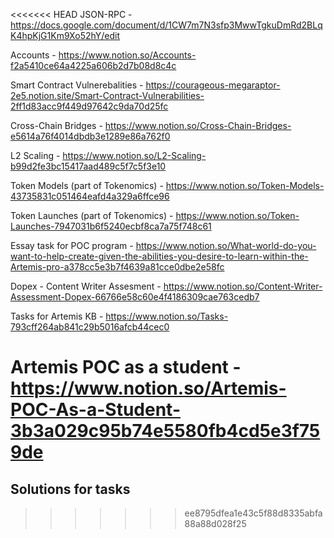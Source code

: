 <<<<<<< HEAD
JSON-RPC - https://docs.google.com/document/d/1CW7m7N3sfp3MwwTgkuDmRd2BLqK4hpKjG1Km9Xo52hY/edit

Accounts - https://www.notion.so/Accounts-f2a5410ce64a4225a606b2d7b08d8c4c

Smart Contract Vulnerebalities -  https://courageous-megaraptor-2e5.notion.site/Smart-Contract-Vulnerabilities-2ff1d83acc9f449d97642c9da70d25fc

Cross-Chain Bridges - https://www.notion.so/Cross-Chain-Bridges-e5614a76f4014dbdb3e1289e86a762f0

L2 Scaling - https://www.notion.so/L2-Scaling-b99d2fe3bc15417aad489c5f7c5f3e10

Token Models (part of Tokenomics) - https://www.notion.so/Token-Models-43735831c051464eafd4a329a6ffce96

Token Launches (part of Tokenomics) - https://www.notion.so/Token-Launches-7947031b6f5240ecbf8ca7a75f748c61 

Essay task for POC program - https://www.notion.so/What-world-do-you-want-to-help-create-given-the-abilities-you-desire-to-learn-within-the-Artemis-pro-a378cc5e3b7f4639a81cce0dbe2e58fc

Dopex - Content Writer Assesment - https://www.notion.so/Content-Writer-Assessment-Dopex-66766e58c60e4f4186309cae763cedb7

Tasks for Artemis KB - https://www.notion.so/Tasks-793cff264ab841c29b5016afcb44cec0

Artemis POC as a student - https://www.notion.so/Artemis-POC-As-a-Student-3b3a029c95b74e5580fb4cd5e3f759de
=======
## Solutions for tasks
>>>>>>> ee8795dfea1e43c5f88d8335abfa88a88d028f25
